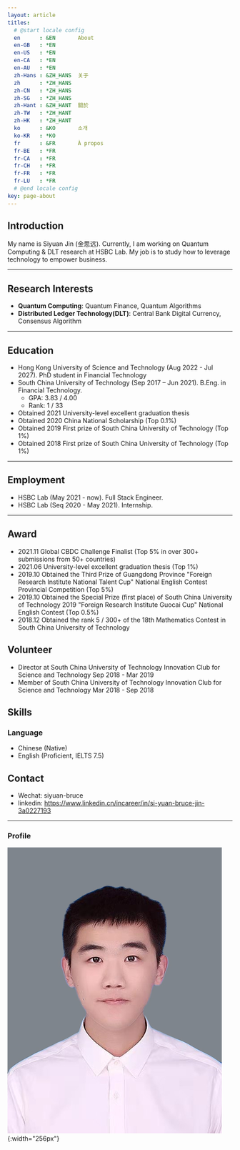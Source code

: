 ```yaml
---
layout: article
titles:
  # @start locale config
  en      : &EN       About
  en-GB   : *EN
  en-US   : *EN
  en-CA   : *EN
  en-AU   : *EN
  zh-Hans : &ZH_HANS  关于
  zh      : *ZH_HANS
  zh-CN   : *ZH_HANS
  zh-SG   : *ZH_HANS
  zh-Hant : &ZH_HANT  關於
  zh-TW   : *ZH_HANT
  zh-HK   : *ZH_HANT
  ko      : &KO       소개
  ko-KR   : *KO
  fr      : &FR       À propos
  fr-BE   : *FR
  fr-CA   : *FR
  fr-CH   : *FR
  fr-FR   : *FR
  fr-LU   : *FR
  # @end locale config
key: page-about
---
```



## **Introduction**

My name is Siyuan Jin (金思远). Currently, I am working on Quantum Computing & DLT research at HSBC Lab. My job is to study how to leverage technology to empower business.

---

## **Research Interests**
- **Quantum Computing**: Quantum Finance, Quantum Algorithms
- **Distributed Ledger Technology(DLT)**: Central Bank Digital Currency, Consensus Algorithm

---

## **Education**
- Hong Kong University of Science and Technology (Aug 2022 - Jul 2027). PhD student in Financial Technology
- South China University of Technology (Sep 2017 – Jun 2021). B.Eng. in Financial Technology. 
  - GPA: 3.83 / 4.00 
  - Rank: 1 / 33
- Obtained 2021 University-level excellent graduation thesis
- Obtained 2020 China National Scholarship (Top 0.1%)
- Obtained 2019 First prize of South China University of Technology (Top 1%)
- Obtained 2018 First prize of South China University of Technology (Top 1%)

---

## Employment
- HSBC Lab (May 2021 - now). Full Stack Engineer.
- HSBC Lab (Seq 2020 - May 2021). Internship.

---

## Award
- 2021.11 Global CBDC Challenge Finalist (Top 5% in over 300+ submissions from 50+ countries)
- 2021.06 University-level excellent graduation thesis (Top 1%)
- 2019.10 Obtained the Third Prize of Guangdong Province "Foreign Research Institute National Talent Cup" National English Contest Provincial Competition (Top 5%)
- 2019.10 Obtained the Special Prize (first place) of South China University of Technology 2019 "Foreign Research Institute Guocai Cup" National English Contest (Top 0.5%)
- 2018.12 Obtained the rank 5 / 300+ of the 18th Mathematics Contest in South China University of Technology

## Volunteer
- Director at South China University of Technology Innovation Club for Science and Technology
  Sep 2018 - Mar 2019
- Member of South China University of Technology Innovation Club for Science and Technology
  Mar 2018 - Sep 2018 


## Skills
### Language
- Chinese (Native)
- English (Proficient, IELTS 7.5)

## Contact
- Wechat: siyuan-bruce
- linkedin: https://www.linkedin.cn/incareer/in/si-yuan-bruce-jin-3a0227193

---

### **Profile**

![Image](./images/profile.jpg "Image@256x256"){:width="256px"}